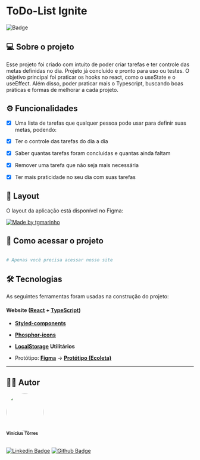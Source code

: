 # ToDo-List Ignite

![Badge](https://img.shields.io/badge/ToDo_List-Ignite-%237159c1?style=for-the-badge&logo=ghost)

## 💻 Sobre o projeto
Esse projeto foi criado com intuito de poder criar tarefas e ter controle das metas definidas no dia. Projeto já concluído e pronto para uso ou testes. O objetivo principal foi praticar os hooks no react, como o useState e o useEffect. Além disso, poder praticar mais o Typescript, buscando boas práticas e formas de melhorar a cada projeto.

## ⚙️ Funcionalidades

- [x]  Uma lista de tarefas que qualquer pessoa pode usar para definir suas metas, podendo:
  - [x]  Ter o controle das tarefas do dia a dia
  - [x]  Saber quantas tarefas foram concluídas e quantas ainda faltam
  - [x]  Remover uma tarefa que não seja mais necessária
  - [x]  Ter mais praticidade no seu dia com suas tarefas


## 🎨 Layout

O layout da aplicação está disponível no Figma:

<a href="https://www.figma.com/file/EmTRfeNP1Zp2mzNqL8bzP4/ToDo-List-%E2%80%A2-Desafio-React?type=design&node-id=56%3A96&mode=design&t=XbXjDdV2jVOWm9ZF-1">
  <img alt="Made by tgmarinho" src="https://img.shields.io/badge/Acessar%20Layout%20-Figma-%2304D361">
</a>

## 🚀 Como acessar o projeto

```bash

# Apenas você precisa acessar nosso site


```
## 🛠 Tecnologias

As seguintes ferramentas foram usadas na construção do projeto:

#### **Website**  ([React](https://reactjs.org/)  +  [TypeScript](https://www.typescriptlang.org/))

-   **[Styled-components](https://styled-components.com/)**
-   **[Phosphor-icons](https://phosphoricons.com/)**
-   **[LocalStorage](https://developer.mozilla.org/pt-BR/docs/Web/API/Window/localStorage)**
**Utilitários**

-   Protótipo:  **[Figma](https://www.figma.com/)**  →  **[Protótipo (Ecoleta)](https://www.figma.com/file/EmTRfeNP1Zp2mzNqL8bzP4/ToDo-List-%E2%80%A2-Desafio-React?type=design&mode=design&t=ffhoePXxRUGfUvKM-0)**


---

## 👨‍💻 Autor


<div>
    <img style="border-radius: 50%;" src="https://avatars.githubusercontent.com/u/87188803?v=4" width="100px;" alt=""/>
    <br />
    <sub align="center">
        <b>Vinícius Tôrres</b>
    </sub>
    <br />
    <br />
</div>

[![Linkedin Badge](https://img.shields.io/badge/-Vinícius-blue?style=flat-square&logo=Linkedin&logoColor=white&link=https://www.linkedin.com/in/viniciustorresoficial/)](https://www.linkedin.com/in/viniciustorresoficial/) 
[![Github Badge](https://img.shields.io/badge/-vini--torres-181717?style=flat-square&logo=GitHub&logoColor=white&link=https://github.com/vini-torres)](https://github.com/vini-torres)


